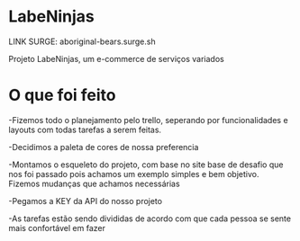 # LabeNinjas

LINK SURGE: aboriginal-bears.surge.sh


Projeto LabeNinjas, um e-commerce de serviços variados

# O que foi feito

-Fizemos todo o planejamento pelo trello, seperando por funcionalidades e layouts com todas tarefas a serem feitas.

-Decidimos a paleta de cores de nossa preferencia

-Montamos o esqueleto do projeto, com base no site base de desafio que nos foi passado pois achamos um exemplo simples e bem objetivo. Fizemos mudanças que achamos necessárias

-Pegamos a KEY da API do nosso projeto

-As tarefas estão sendo divididas de acordo com que cada pessoa se sente mais confortável em fazer

